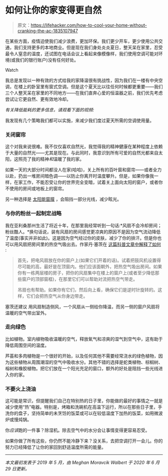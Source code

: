# 如何让你的家变得更自然

> 原文：<https://lifehacker.com/how-to-cool-your-home-without-cranking-the-ac-1835107947>

在某些方面，疫情迫使我们减少浪费，更加环保。我们更少开车，更少使用公共交通，我们支持更多的本地商业。但是现在我们身处炎炎夏日，整天呆在家里，忍受最令人窒息的温度，还试图在电话会议上看起来像模像样，我们使用空调可能对环境(或我们的银行账户)没有任何好处。

Watch

我总是发现以一种有效的方式给我的家降温很有挑战性，因为我们在一楼有中央空调，在楼上的卧室里有窗式空调。但是这个夏天比以往任何时候都更重要——我们三个人整天呆在家里的不同地方——在我们直奔心爱的恒温器之前，我们优先考虑尝试让它更自然、更有效地冷却。

*有关降低能耗的更多信息，请观看下面的视频:*

我发现有几个策略我们都可以实施，来减少我们度过夏天所需的空调使用量。

### **关闭窗帘**

这个对我来说很难。我不仅仅喜欢自然光，我觉得我的精神健康在某种程度上依赖于大量的自然光——尤其是现在。与此同时，我意识到所有可爱的自然光都来自太阳，这照亮了我的精神*和*温暖了我的家。

如果一天的大部分时间都没人在家(哈哈)，关上所有的百叶窗和窗帘——或者全力以赴，扔出一堆房间暗色调——以防止你离开时温度攀升。但是，如果你像我一样，在家工作，不能忍受让你的世界完全变暗，试着关上面向太阳的窗户，或者你不使用的房间或地板上的窗帘。

另一种选择是 [太阳能窗膜](https://www.diynetwork.com/how-to/rooms-and-spaces/doors-and-windows/window-film-can-make-your-house-more-beautiful-and-save-money) ，会阻挡一部分光线，减少眩光。

### **与你的粉丝一起制定战略**

我在亚利桑那州生活了将近十年，在那里我经常听到一句话:*风扇不会冷却房间；粉丝酷人。*换句话说，装有风扇的房间感觉更凉爽的原因不是因为空气流动降低了温度(事实并非如此)。这是因为空气经过你的皮肤，减少了你的排汗。但是你也可以用风扇把房间里的热空气吸出去。作家丹·塞茨在 [这篇科普文章中解释了如何](https://www.popsci.com/keep-cool-minimal-ac) :

> 首先，把电风扇放在你的窗户上(如果它们开着的话)。试着把鼓风机设置得尽可能的高，最好是在顶窗内。他们应该面朝外，把热空气吸出房间。如果你有一栋两层楼的房子，把你的风扇集中在楼上的窗户上(或者至少降低那些窗户的顶部窗框)，在那里它们可以帮助对流把热空气带走。
> 
> 吊扇也有帮助。如果你有它们，然后向上看，确保它们是逆时针旋转的。这样，它们会把热空气从你身边带走。

塞茨还建议 用风扇制造侧风，一个风扇从一侧给你降温，而另一侧的窗户风扇将温暖的空气带出室外。

### **走向绿色**

比如植物。室内植物吸收温暖的空气，释放氧气和凉爽的湿气到空气中，这有助于降低周围空间的温度。

芦荟和多肉植物是一个很好的开始，以及任何其他不需要经常浇水的绿色植物，因为这些植物从周围潮湿的空气中吸收水分。其他不错的选择是蛇类植物、棕榈树、榕树和橡胶植物。把它们放在一个阳光充足的窗口，额外的好处是阻挡一些光线进入你的家。

### **不要火上浇油**

这可能是常识，但提醒我们自己在特别热的日子里，你能做的最好的事情之一就是减少使用“热”电器。特别是，烤箱和洗碗机在高温下运行，所以在那些日子里，手洗你的盘子，坚持简单的未烹饪的饭菜或可以在较低温度下加热的饭菜，如用微波炉或慢炖锅。

你*应该*跑的一件事？除湿机。除去空气中的水分会让事情变得更容易忍受。

如果你做了所有这些，你仍然不能冷静下来？没关系，去把空调打开一会儿。你的努力已经降低了让你的家回到舒适温度所需的能量。

* * *

*本文最初发表于 2019 年 5 月，由 Meghan Moravcik Walbert 于 2020 年 6 月 29 日更新。*